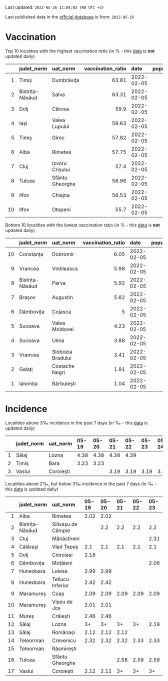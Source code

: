 Last updated: `2022-05-26 11:04:03 (RO UTC +3)`  
  
Last published data in the [official database](https://data.gov.ro/dataset/transparenta-covid) is from: `2022-05-25`
  
# Vaccination  
Top 10 localities with the highest vaccination ratio (in % - this [data](https://vaccinare-covid.gov.ro/situatia-vaccinarii-in-romania/) is **not** updated daily)  
  
|    | judet_norm      | uat_norm        |   vaccination_ratio | date       |   population |   dose_1 |
|---:|:----------------|:----------------|--------------------:|:-----------|-------------:|---------:|
|  1 | Timiș           | Dumbrăvița      |               63.81 | 2022-02-05 |        14668 |     9360 |
|  2 | Bistrița-Năsăud | Salva           |               63.31 | 2022-02-05 |         2753 |     1743 |
|  3 | Dolj            | Cârcea          |               59.9  | 2022-02-05 |         2838 |     1700 |
|  4 | Iași            | Valea Lupului   |               59.63 | 2022-02-05 |        10086 |     6014 |
|  5 | Timiș           | Giroc           |               57.82 | 2022-02-05 |        17954 |    10381 |
|  6 | Alba            | Rimetea         |               57.75 | 2022-02-05 |         1013 |      585 |
|  7 | Cluj            | Izvoru Crișului |               57.4  | 2022-02-05 |         1479 |      849 |
|  8 | Tulcea          | Sfântu Gheorghe |               56.96 | 2022-02-05 |          783 |      446 |
|  9 | Ilfov           | Chiajna         |               56.53 | 2022-02-05 |        28196 |    15939 |
| 10 | Ilfov           | Otopeni         |               55.7  | 2022-02-05 |        18314 |    10201 |
  
Bottom 10 localities with the lowest vaccination ratio (in % - this [data](https://vaccinare-covid.gov.ro/situatia-vaccinarii-in-romania/) is **not** updated daily)  
  
|    | judet_norm      | uat_norm          |   vaccination_ratio | date       |   population |   dose_1 |
|---:|:----------------|:------------------|--------------------:|:-----------|-------------:|---------:|
| 10 | Constanța       | Dobromir          |                6.05 | 2022-02-05 |         3702 |      224 |
|  9 | Vrancea         | Vintileasca       |                5.98 | 2022-02-05 |         1940 |      116 |
|  8 | Bistrița-Năsăud | Parva             |                5.92 | 2022-02-05 |         2585 |      153 |
|  7 | Brașov          | Augustin          |                5.62 | 2022-02-05 |         2116 |      119 |
|  6 | Dâmbovița       | Cojasca           |                5    | 2022-02-05 |         8975 |      449 |
|  5 | Suceava         | Valea Moldovei    |                4.23 | 2022-02-05 |         4680 |      198 |
|  4 | Suceava         | Ulma              |                3.88 | 2022-02-05 |         2242 |       87 |
|  3 | Vrancea         | Slobozia Bradului |                3.41 | 2022-02-05 |         8807 |      300 |
|  2 | Galați          | Costache Negri    |                1.91 | 2022-02-05 |         2727 |       52 |
|  1 | Ialomița        | Bărbulești        |                1.04 | 2022-02-05 |         7599 |       79 |
  
# Incidence  
Localities above 3‰ incidence in the past 7 days (in ‰ - this [data](https://data.gov.ro/dataset/transparenta-covid) is updated daily)  
  
|    | judet_norm   | uat_norm   | 05-19   | 05-20   | 05-21   | 05-22   | 05-23   | 05-24   | 05-25   |
|---:|:-------------|:-----------|:--------|:--------|:--------|:--------|:--------|:--------|:--------|
|  1 | Sălaj        | Lozna      | 4.38    | 4.38    | 4.38    | 4.39    |         |         |         |
|  2 | Timiș        | Bara       | 3.23    | 3.23    |         |         |         |         |         |
|  3 | Vaslui       | Coroiești  |         |         | 3.19    | 3.19    | 3.19    | 3.19    | 3.19    |
  
Localities above 2‰, but below 3‰ incidence in the past 7 days (in ‰ - this [data](https://data.gov.ro/dataset/transparenta-covid) is updated daily)  
  
|    | judet_norm      | uat_norm           | 05-19   | 05-20   | 05-21   | 05-22   | 05-23   | 05-24   | 05-25   |
|---:|:----------------|:-------------------|:--------|:--------|:--------|:--------|:--------|:--------|:--------|
|  1 | Alba            | Rimetea            | 2.02    | 2.02    |         |         |         |         |         |
|  2 | Bistrița-Năsăud | Silivașu de Câmpie |         | 2.2     | 2.2     | 2.2     | 2.2     |         |         |
|  3 | Cluj            | Mănăstireni        |         |         |         |         | 2.31    | 2.31    | 2.31    |
|  4 | Călărași        | Vlad Țepeș         | 2.1     | 2.1     | 2.1     | 2.1     | 2.1     | 2.1     | 2.1     |
|  5 | Dolj            | Cioroiași          | 2.18    |         |         |         |         |         |         |
|  6 | Dâmbovița       | Moțăieni           |         |         |         |         | 2.06    | 2.06    | 2.06    |
|  7 | Hunedoara       | Lelese             | 2.99    | 2.99    |         |         |         |         |         |
|  8 | Hunedoara       | Teliucu Inferior   | 2.42    | 2.42    |         |         |         |         |         |
|  9 | Maramureș       | Coaș               | 2.09    | 2.09    | 2.09    | 2.09    | 2.09    |         |         |
| 10 | Maramureș       | Vișeu de Jos       | 2.01    | 2.01    |         |         |         |         |         |
| 11 | Mureș           | Crăiești           | 2.46    | 2.46    |         |         |         |         |         |
| 12 | Sălaj           | Lozna              | 3+      | 3+      | 3+      | 3+      | 2.19    | 2.19    | 2.19    |
| 13 | Sălaj           | Românași           | 2.12    | 2.12    | 2.12    |         |         |         |         |
| 14 | Teleorman       | Crevenicu          | 2.32    | 2.32    | 2.32    | 2.33    | 2.33    | 2.33    | 2.33    |
| 15 | Teleorman       | Răsmirești         |         |         |         |         |         |         | 2.8     |
| 16 | Tulcea          | Sfântu Gheorghe    |         |         | 2.58    | 2.59    | 2.59    | 2.59    | 2.59    |
| 17 | Vaslui          | Coroiești          | 2.12    | 2.12    | 3+      | 3+      | 3+      | 3+      | 3+      |